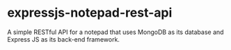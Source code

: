 # expressjs-notepad-rest-api
A simple RESTful API for a notepad that uses MongoDB as its database and Express JS as its back-end framework.
